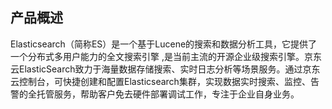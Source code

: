 ## 产品概述
Elasticsearch（简称ES）是一个基于Lucene的搜索和数据分析工具，它提供了一个分布式多用户能力的全文搜索引擎 ,是当前主流的开源企业级搜索引擎。京东云ElasticSearch致力于海量数据存储搜索、实时日志分析等场景服务。通过京东云控制台，可快捷创建和配置Elasticsearch集群，实现数据实时搜索、监控、告警的全托管服务，帮助客户免去硬件部署调试工作，专注于企业自身业务。
